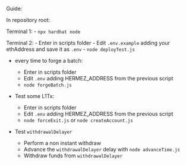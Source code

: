Guide:

In repository root:

Terminal 1: - `npx hardhat node`

Terminal 2: - Enter in scripts folder - Edit `.env.example` adding your ethAddress and save it as `.env` - `node deployTest.js`

- every time to forge a batch:

  - Enter in scripts folder
  - Edit `.env` adding HERMEZ_ADDRESS from the previous script
  - `node forgeBatch.js`

- Test some L1Tx:
  - Enter in scripts folder
  - Edit `.env` adding HERMEZ_ADDRESS from the previous script
  - `node forceExit.js` or `node createAccount.js`
- Test `withdrawalDelayer`
  - Perform a non instant withdraw
  - Advance the `withdrawalDelayer` delay with `node advanceTime.js`
  - Withdraw funds from `withdrawalDelayer`

